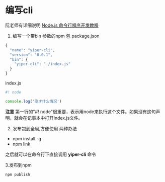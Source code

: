 # 编写cli

阮老师有详细说明 [Node.js 命令行程序开发教程](http://www.ruanyifeng.com/blog/2015/05/command-line-with-node.html)

1. 编写一个带bin 参数的npm 包
package.json 
```javascript
{
  "name": "yiper-cli",
  "version": "0.0.1",
  "bin": {
    "yiper-cli": "./index.js"
  }
}
```
index.js 
```javascript
#! node  

console.log('刚才什么情况')
```
**注意** 第一行的"#! node"很重要，表示用node来执行这个文件。如果没有这句声明，就会在记事本中打开index.js文件。

2. 发布包到全局,方便使用
两种办法 
- npm install -g 
- npm link 

之后就可以在命令行下直接调用 **yiper-cli** 命令

3.发布到npm

```
npm publish
```

